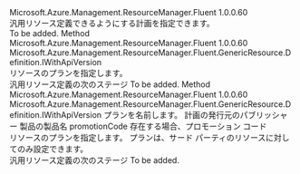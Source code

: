 <Type Name="IWithPlan" FullName="Microsoft.Azure.Management.ResourceManager.Fluent.GenericResource.Definition.IWithPlan">
  <TypeSignature Language="C#" Value="public interface IWithPlan" />
  <TypeSignature Language="ILAsm" Value=".class public interface auto ansi abstract IWithPlan" />
  <TypeSignature Language="DocId" Value="T:Microsoft.Azure.Management.ResourceManager.Fluent.GenericResource.Definition.IWithPlan" />
  <TypeSignature Language="VB.NET" Value="Public Interface IWithPlan" />
  <TypeSignature Language="F#" Value="type IWithPlan = interface" />
  <AssemblyInfo>
    <AssemblyName>Microsoft.Azure.Management.ResourceManager.Fluent</AssemblyName>
    <AssemblyVersion>1.0.0.60</AssemblyVersion>
  </AssemblyInfo>
  <Interfaces />
  <Docs>
    <summary>
            汎用リソース定義できるようにする計画を指定できます。
            </summary>
    <remarks>To be added.</remarks>
  </Docs>
  <Members>
    <Member MemberName="WithoutPlan">
      <MemberSignature Language="C#" Value="public Microsoft.Azure.Management.ResourceManager.Fluent.GenericResource.Definition.IWithApiVersion WithoutPlan ();" />
      <MemberSignature Language="ILAsm" Value=".method public hidebysig newslot virtual instance class Microsoft.Azure.Management.ResourceManager.Fluent.GenericResource.Definition.IWithApiVersion WithoutPlan() cil managed" />
      <MemberSignature Language="DocId" Value="M:Microsoft.Azure.Management.ResourceManager.Fluent.GenericResource.Definition.IWithPlan.WithoutPlan" />
      <MemberSignature Language="VB.NET" Value="Public Function WithoutPlan () As IWithApiVersion" />
      <MemberSignature Language="F#" Value="abstract member WithoutPlan : unit -&gt; Microsoft.Azure.Management.ResourceManager.Fluent.GenericResource.Definition.IWithApiVersion" Usage="iWithPlan.WithoutPlan " />
      <MemberType>Method</MemberType>
      <AssemblyInfo>
        <AssemblyName>Microsoft.Azure.Management.ResourceManager.Fluent</AssemblyName>
        <AssemblyVersion>1.0.0.60</AssemblyVersion>
      </AssemblyInfo>
      <ReturnValue>
        <ReturnType>Microsoft.Azure.Management.ResourceManager.Fluent.GenericResource.Definition.IWithApiVersion</ReturnType>
      </ReturnValue>
      <Parameters />
      <Docs>
        <summary>
            リソースのプランを指定します。
            </summary>
        <returns>汎用リソース定義の次のステージ</returns>
        <remarks>To be added.</remarks>
      </Docs>
    </Member>
    <Member MemberName="WithPlan">
      <MemberSignature Language="C#" Value="public Microsoft.Azure.Management.ResourceManager.Fluent.GenericResource.Definition.IWithApiVersion WithPlan (string name, string publisher, string product, string promotionCode);" />
      <MemberSignature Language="ILAsm" Value=".method public hidebysig newslot virtual instance class Microsoft.Azure.Management.ResourceManager.Fluent.GenericResource.Definition.IWithApiVersion WithPlan(string name, string publisher, string product, string promotionCode) cil managed" />
      <MemberSignature Language="DocId" Value="M:Microsoft.Azure.Management.ResourceManager.Fluent.GenericResource.Definition.IWithPlan.WithPlan(System.String,System.String,System.String,System.String)" />
      <MemberSignature Language="VB.NET" Value="Public Function WithPlan (name As String, publisher As String, product As String, promotionCode As String) As IWithApiVersion" />
      <MemberSignature Language="F#" Value="abstract member WithPlan : string * string * string * string -&gt; Microsoft.Azure.Management.ResourceManager.Fluent.GenericResource.Definition.IWithApiVersion" Usage="iWithPlan.WithPlan (name, publisher, product, promotionCode)" />
      <MemberType>Method</MemberType>
      <AssemblyInfo>
        <AssemblyName>Microsoft.Azure.Management.ResourceManager.Fluent</AssemblyName>
        <AssemblyVersion>1.0.0.60</AssemblyVersion>
      </AssemblyInfo>
      <ReturnValue>
        <ReturnType>Microsoft.Azure.Management.ResourceManager.Fluent.GenericResource.Definition.IWithApiVersion</ReturnType>
      </ReturnValue>
      <Parameters>
        <Parameter Name="name" Type="System.String" />
        <Parameter Name="publisher" Type="System.String" />
        <Parameter Name="product" Type="System.String" />
        <Parameter Name="promotionCode" Type="System.String" />
      </Parameters>
      <Docs>
        <param name="name">プランを名前します。</param>
        <param name="publisher">計画の発行元のパブリッシャー</param>
        <param name="product">製品の製品名</param>
        <param name="promotionCode">promotionCode 存在する場合、プロモーション コード</param>
        <summary>
            リソースのプランを指定します。 プランは、サード パーティのリソースに対してのみ設定できます。
            </summary>
        <returns>汎用リソース定義の次のステージ</returns>
        <remarks>To be added.</remarks>
      </Docs>
    </Member>
  </Members>
</Type>